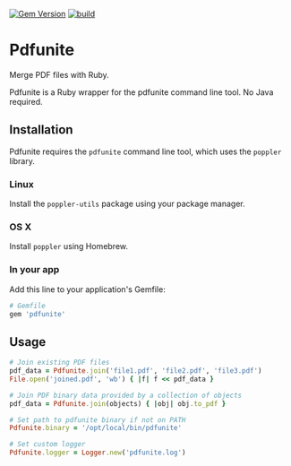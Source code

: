 [![Gem Version](https://badge.fury.io/rb/pdfunite.svg)](http://badge.fury.io/rb/pdfunite)
[![build](https://github.com/mtgrosser/pdfunite/actions/workflows/build.yml/badge.svg)](https://github.com/mtgrosser/pdfunite/actions/workflows/build.yml)
# Pdfunite

Merge PDF files with Ruby.

Pdfunite is a Ruby wrapper for the pdfunite command line tool. No Java required.

## Installation

Pdfunite requires the ```pdfunite``` command line tool, which uses the `poppler` library.

### Linux

Install the `poppler-utils` package using your package manager.

### OS X

Install `poppler` using Homebrew.

### In your app

Add this line to your application's Gemfile:

```ruby
# Gemfile
gem 'pdfunite'
```

## Usage

```ruby
# Join existing PDF files
pdf_data = Pdfunite.join('file1.pdf', 'file2.pdf', 'file3.pdf')
File.open('joined.pdf', 'wb') { |f| f << pdf_data }

# Join PDF binary data provided by a collection of objects
pdf_data = Pdfunite.join(objects) { |obj| obj.to_pdf }

# Set path to pdfunite binary if not on PATH
Pdfunite.binary = '/opt/local/bin/pdfunite'

# Set custom logger
Pdfunite.logger = Logger.new('pdfunite.log')
```
